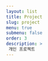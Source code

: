 ```yaml
---
layout: list
title: Project
slug: project
menu: true
submenu: false
order: 3
description: >
 개인 프로젝트
---
```

